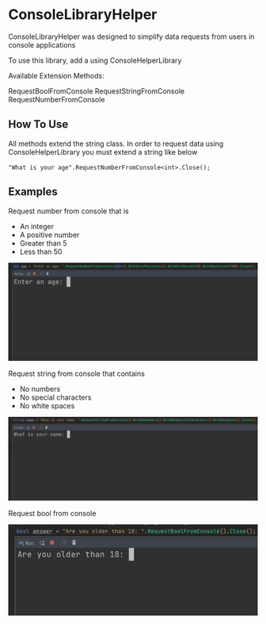 # ConsoleLibraryHelper

ConsoleLibraryHelper was designed to simplify data requests from users in console applications

To use this library, add a using ConsoleHelperLibrary

Available Extension Methods:

RequestBoolFromConsole
RequestStringFromConsole
RequestNumberFromConsole

## How To Use

All methods extend the string class. In order to request data using ConsoleHelperLibrary you must extend a string like below
```
"What is your age".RequestNumberFromConsole<int>.Close();
```
## Examples
Request number from console that is
- An integer
- A positive number
- Greater than 5
- Less than 50

![](https://raw.githubusercontent.com/aus10code/ConsoleHelperLibrary/main/images/large/RequestNumberFromConsole.gif)

Request string from console that contains
- No numbers
- No special characters
- No white spaces

![](https://raw.githubusercontent.com/aus10code/ConsoleHelperLibrary/main/images/large/RequestStringFromConsole.gif)

Request bool from console

![](https://raw.githubusercontent.com/aus10code/ConsoleHelperLibrary/main/images/large/RequestBoolFromConsole.gif)